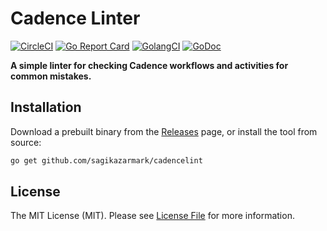 # Cadence Linter

[![CircleCI](https://circleci.com/gh/sagikazarmark/modern-go-application.svg?style=svg)](https://circleci.com/gh/sagikazarmark/modern-go-application)
[![Go Report Card](https://goreportcard.com/badge/github.com/sagikazarmark/cadencelint?style=flat-square)](https://goreportcard.com/report/github.com/sagikazarmark/cadencelint)
[![GolangCI](https://golangci.com/badges/github.com/sagikazarmark/cadencelint.svg)](https://golangci.com/r/github.com/sagikazarmark/cadencelint)
[![GoDoc](http://img.shields.io/badge/godoc-reference-5272B4.svg?style=flat-square)](https://godoc.org/github.com/sagikazarmark/cadencelint)

**A simple linter for checking Cadence workflows and activities for common mistakes.**


## Installation

Download a prebuilt binary from the [Releases](https://github.com/sagikazarmark/cadencelint/releases) page,
or install the tool from source:

```bash
go get github.com/sagikazarmark/cadencelint
```


## License

The MIT License (MIT). Please see [License File](LICENSE) for more information.
